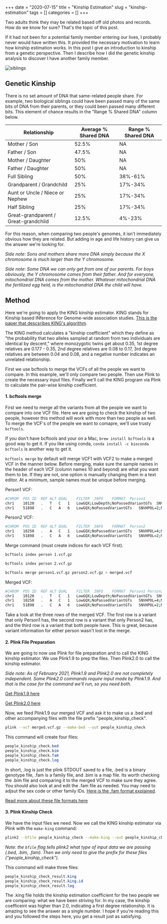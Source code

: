 +++ 
date = "2020-07-15"
title = "Kinship Estimation"
slug = "kinship-estimation"
tags = []
categories = []
+++

Two adults think they may be related based off old photos and records. How do we know for sure? That's the topic of this post.

If it had not been for a potential family member entering our lives, I probably never would have written this. It provided the necessary motivation to learn how kinship estimation works. In this post I give an introduction to kinship from a genetic perspective. Then I describe how I did the genetic kinship analysis to discover I have another family member.


![siblings](/images/siblings.jpg)

## Genetic Kinship

There is no set amount of DNA that same-related people share. For example, two biological siblings could have been passed many of the same bits of DNA from their parents, or they could been passed many different bits. This element of chance results in the "Range % Shared DNA" column below. 


| Relationship | Average % Shared DNA | Range % Shared DNA |
| ----------------- | -------------------- | ------------------ |
| Mother / Son      | 52.5% | NA |
| Father / Son      | 47.5% | NA |
| Mother / Daughter | 50%   | NA |
| Father / Daughter | 50%   | NA |
| Full Sibling      | 50%   | 38%-61% |
| Grandparent / Grandchild | 25%   | 17%-34% |
| Aunt or Uncle / Niece or Nephew | 25%   | 17%-34% |
| Half Sibling | 25%   | 17%-34% |
| Great-grandparent / Great-grandchild | 12.5%   | 4%-23% |


For this reason, when comparing two people's genomes, it isn't immediately obvious how they are related. But adding in age and life history can give us the answer we're looking for.

_Side note: Sons and mothers share more DNA simply because the X chromosome is much larger than the Y chromosome._

_Side note: Some DNA we can only get from one of our parents. For boys obviously, the Y chromosome comes from their father. And for everyone, mitochondrial DNA comes from the mother. Whatever mitochondrial DNA the fertilized egg held, is the mitochondrial DNA the child will have._


## Method

Here we're going to apply the KING kinship estimator. KING stands for Kinship based INference for Genome-wide association studies. [This is the paper that descsribes KING's algorithm](https://academic.oup.com/bioinformatics/article/26/22/2867/228512?login=true).

The KING method calculates a "kinship coefficient" which they define as "the probability that two alleles sampled at random from two individuals are identical by descent," where monozygotic twins get about 0.35, 1st degree relatives are 0.177 - 0.35, 2nd degree relatives are 0.08 to 0.17, 3rd degree relatives are between 0.04 and 0.08, and a negative number indicates an unrelated relationship.

First we use bcftools to merge the VCFs of all the people we want to compare. In this example, we'll only compare two people. Then use Plink to create the necessary input files. Finally we'll call the KING program via Plink to calculate the pair-wise kinship coefficient.

#### 1. bcftools merge

First we need to merge all the variants from all the people we want to compare into one VCF file. Here we are going to check the kinship of two people, however this method will work with more than two people as well. To merge the VCF's of the people we want to comapre, we'll use trusty `bcftools`.

If you don't have bcftools and your on a Mac, `brew install bcftools` is a good way to get it. If you like using conda, `conda install -c bioconda bcftools` is another way to get it.

`bcftools merge` by default will merge VCF1 with VCF2 to make a merged VCF in the manner below. Before merging, make sure the sample names in the header of each VCF (column names 10 and beyond) are what you want them to be. If they are not, one option is manually changing them in a text editor. At a minimum, sample names must be unique before merging.

Person1 VCF:
```sh
#CHROM	POS	ID	REF	ALT	QUAL	FILTER	INFO	FORMAT	Person1
chr1	10120	.	T	C	1	LowGQX;LowDepth;NoPassedVariantGTs	SNVHPOL=4;MQ=6	GT:GQ:GQX:DP:DPF:AD:ADF:ADR:SB:FT:PL	0/1:22:0:2:2:1,1:0,1:1,0:0:LowGQX;LowDepth:30,0,22
chr1	51898	.	C	A	6	LowGQX;NoPassedVariantGTs	SNVHPOL=2;MQ=35	GT:GQ:GQX:DP:DPF:AD:ADF:ADR:SB:FT:PL	0/1:38:5:6:0:4,2:1,2:3,0:2.1:PASS:40,0,101
```
Person2 VCF:
```sh
#CHROM	POS	ID	REF	ALT	QUAL	FILTER	INFO	FORMAT	Person2
chr1	10250	.	A	C	1	LowGQX;NoPassedVariantGTs	SNVHPOL=4;MQ=11	GT:GQ:GQX:DP:DPF:AD:ADF:ADR:SB:FT:PL	0/1:23:0:4:0:3,1:1,0:2,1:0:LowGQX:26,0,80
chr1	51898	.	C	A	6	LowGQX;NoPassedVariantGTs	SNVHPOL=2;MQ=35	GT:GQ:GQX:DP:DPF:AD:ADF:ADR:SB:FT:PL	0/1:17:0:7:0:6,1:3,1:3,0:0:LowGQX:19,0,146
```

Merge command (must create indices for each VCF first).
```sh
bcftools index person 1.vcf.gz

bcftools index person 2.vcf.gz

bcftools merge person1.vcf.gz person2.vcf.gz > merged.vcf
```

Merged VCF:
```sh
#CHROM	POS	ID	REF	ALT	QUAL	FILTER	INFO	FORMAT	Person1	Person2
chr1	10120	.	T	C	1	LowGQX;LowDepth;NoPassedVariantGTs	SNVHPOL=4;MQ=6	GT:GQ:GQX:DP:DPF:AD:ADF:ADR:SB:FT:PL	0/1:22:0:2:2:1,1:0,1:1,0:0:LowGQX;LowDepth:30,0,22	./.:.:.:.:.:.:.:.:.:.:.
chr1	10250	.	A	C	1	LowGQX;NoPassedVariantGTs	SNVHPOL=4;MQ=11	GT:GQ:GQX:DP:DPF:AD:ADF:ADR:SB:FT:PL	./.:.:.:.:.:.:.:.:.:.:.	0/1:23:0:4:0:3,1:1,0:2,1:0:LowGQX:26,0,80
chr1	51898	.	C	A	6	LowGQX;NoPassedVariantGTs	SNVHPOL=2;MQ=35	GT:GQ:GQX:DP:DPF:AD:ADF:ADR:SB:FT:PL	0/1:38:5:6:0:4,2:1,2:3,0:2.1:PASS:40,0,101	0/1:17:0:7:0:6,1:3,1:3,0:0:LowGQX:19,0,146
```

Take a look at the three rows of the merged VCF. The first row is a variant that only Person1 has, the second row is a variant that only Person2 has, and the third row is a variant that both people have. This is great, because variant information for either person wasn't lost in the merge.

#### 2. Plink File Preparation

We are going to now use Plink for file preparation and to call the KING kinship estimator. We use Plink1.9 to prep the files. Then Plink2.0 to call the kinship estimator.

_Side note: As of February 2021, Plink1.9 and Plink2.0 are not completely independent. Some Plink2.0 commands require input made by Plink1.9. And that is the case for the command we'll run, so you need both._

[Get Plink1.9 here](https://www.cog-genomics.org/plink/1.9/)

[Get Plink2.0 here](https://www.cog-genomics.org/plink/2.0/)

Now, we feed Plink1.9 our merged VCF and ask it to make us a .bed and other accompanying files with the file prefix "people_kinship_check".

```sh
plink --vcf merged.vcf.gz --make-bed --out people_kinship_check
```

This command will create four files:

```css
people_kinship_check.bed
people_kinship_check.bim
people_kinship_check.fam
people_kinship_check.log
```

In short, .log is just the plink STDOUT saved to a file, .bed is a binary genotype file, .fam is a family file, and .bim is a map file. Its worth checking the .bim file and comparing it to the merged VCF to make sure they agree. You should also look at and edit the .fam file as needed. You may need to adjsut the sex code or other family IDs. [Here is the .fam format explained](https://www.cog-genomics.org/plink/1.9/formats#fam).

[Read more about these file formats here](https://www.cog-genomics.org/plink/1.9/formats)

#### 3. Plink Kinship Check

We have the input files we need. Now we call the KING kinship estimator via Plink with the `make-king` command:

```sh
plink2 --bfile people_kinship_check --make-king --out people_kinship_check_result
```
_Note: the `bfile` flag tells plink2 what type of input data we are passing (.bed, .bim, .fam). Then we only need to give the prefix for these files ("people_kinship_check")._ 

This command will make three files:

```css
people_kinship_check_result.king
people_kinship_check_result.king.id
people_kinship_check_result.log
```

The .king file holds the kinship estimation coefficient for the two people we are comparing: what we have been striving for. In my case, the kinship coefficeint was higher than 2.0, indicating a first degree relationship. It is amazing to see the answer as a single number. I hope if you're reading this and you followed the steps here, you get a result just as satisfying.


